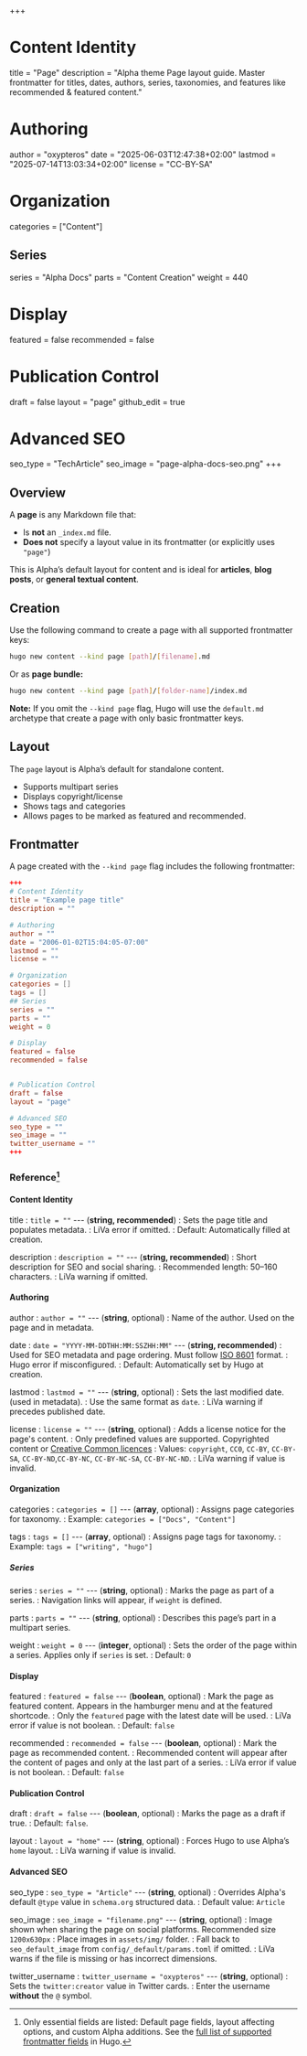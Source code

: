 +++
# Content Identity
title = "Page"
description = "Alpha theme Page layout guide. Master frontmatter for titles, dates, authors, series, taxonomies, and features like recommended & featured content."

# Authoring
author = "oxypteros"
date = "2025-06-03T12:47:38+02:00"
lastmod = "2025-07-14T13:03:34+02:00"
license = "CC-BY-SA"

# Organization
categories = ["Content"]

## Series
series = "Alpha Docs"
parts = "Content Creation"
weight = 440

# Display
featured = false
recommended = false

# Publication Control
draft = false
layout = "page"
github_edit = true

# Advanced SEO
seo_type = "TechArticle"
seo_image = "page-alpha-docs-seo.png"
+++
## Overview
A **page** is any Markdown file that:
- Is **not** an `_index.md` file.
- **Does not** specify a layout value in its frontmatter (or explicitly uses `"page"`)

This is Alpha’s default layout for content and is ideal for **articles**, **blog posts**, or **general textual content**.


## Creation
Use the following command to create a page with all supported frontmatter keys:
```bash
hugo new content --kind page [path]/[filename].md
```
Or as **page bundle:**
```bash
hugo new content --kind page [path]/[folder-name]/index.md
```
**Note:** If you omit the `--kind page` flag, Hugo will use the `default.md` archetype that create a page with only basic frontmatter keys.

## Layout
The `page` layout is Alpha’s default for standalone content.

- Supports multipart series
- Displays copyright/license
- Shows tags and categories
- Allows pages to be marked as featured and recommended.

## Frontmatter
A page created with the `--kind page` flag includes the following frontmatter:

```toml
+++
# Content Identity
title = "Example page title"
description = ""

# Authoring
author = ""
date = "2006-01-02T15:04:05-07:00"
lastmod = ""
license = ""

# Organization
categories = []
tags = []
## Series
series = ""
parts = ""
weight = 0

# Display
featured = false
recommended = false


# Publication Control
draft = false
layout = "page"

# Advanced SEO
seo_type = ""
seo_image = ""
twitter_username = ""
+++
```
### Reference[^1]

#### Content Identity
title 
: `title = ""` --- (**string, recommended**)
: Sets the page title and populates metadata.
: LiVa error if omitted.
: Default: Automatically filled at creation.

description 
: `description = ""` --- (**string, recommended**)
: Short description for SEO and social sharing.
: Recommended length: 50–160 characters.
: LiVa warning if omitted.

#### Authoring
author 
: `author = ""` --- (**string**, optional)
: Name of the author. Used on the page and in metadata.

date
: `date = "YYYY-MM-DDTHH:MM:SSZHH:MM"` --- (**string, recommended**)
: Used for SEO metadata and page ordering. Must follow [ISO 8601](https://en.wikipedia.org/wiki/ISO_8601) format.
: Hugo error if misconfigured.
: Default: Automatically set by Hugo at creation. 

lastmod 
: `lastmod = ""` --- (**string**, optional)
: Sets the last modified date. (used in metadata). 
: Use the same format as `date`.
: LiVa warning if precedes published date.

license 
: `license = ""` --- (**string**, optional)
: Adds a license notice for the page's content.
: Only predefined values are supported. Copyrighted content or [Creative Common licences](https://creativecommons.org/share-your-work/cclicenses/)
: Values: `copyright`, `CC0`, `CC-BY`, `CC-BY-SA`, `CC-BY-ND`,`CC-BY-NC`, `CC-BY-NC-SA`, `CC-BY-NC-ND`.
: LiVa warning if value is invalid.

#### Organization
categories 
: `categories = []` --- (**array**, optional)
: Assigns page categories for taxonomy.
: Example: `categories = ["Docs", "Content"]`

tags 
: `tags = []` --- (**array**, optional)
: Assigns page tags for taxonomy.
: Example: `tags = ["writing", "hugo"]`

##### Series
series 
: `series = ""` --- (**string**, optional)
: Marks the page as part of a series. 
: Navigation links will appear, if `weight` is defined.

parts 
: `parts = ""` --- (**string**, optional)
: Describes this page’s part in a multipart series.

weight 
: `weight = 0` --- (**integer**, optional)
: Sets the order of the page within a series. Applies only if `series` is set.
: Default: `0`

#### Display
featured
: `featured = false` --- (**boolean**, optional)
: Mark the page as featured content. Appears in the hamburger menu and at the featured shortcode.
: Only the `featured` page with the latest date will be used.
: LiVa error if value is not boolean.
: Default: `false`

recommended
: `recommended = false` --- (**boolean**, optional)
: Mark the page as recommended content.
: Recommended content will appear after the content of pages and only at the last part of a series.
: LiVa error if value is not boolean.
: Default: `false`

#### Publication Control
draft 
: `draft = false` --- (**boolean**, optional)
: Marks the page as a draft if true.
: Default: `false`.

layout 
: `layout = "home"` --- (**string**, optional)
: Forces Hugo to use Alpha’s `home` layout.
: LiVa warning if value is invalid.

#### Advanced SEO
seo_type
: `seo_type = "Article"` --- (**string**, optional)
: Overrides Alpha's default `@type` value in `schema.org` structured data.
: Default value: `Article`

seo_image
: `seo_image = "filename.png"` --- (**string**, optional)
: Image shown when sharing the page on social platforms. Recommended size `1200x630px`
: Place images in `assets/img/` folder. 
: Fall back to `seo_default_image` from `config/_default/params.toml` if omitted.
: LiVa warns if the file is missing or has incorrect dimensions.

twitter_username
: `twitter_username = "oxypteros"` --- (**string**, optional)
: Sets the `twitter:creator` value in Twitter cards.
: Enter the username **without** the `@` symbol.

[^1]: Only essential fields are listed: Default page fields, layout affecting options, and custom Alpha additions. See the [full list of supported frontmatter fields](https://gohugo.io/content-management/front-matter/#fields) in Hugo.